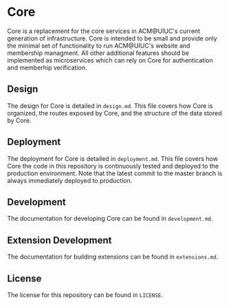 # Core
Core is a replacement for the core services in ACM@UIUC's current generation of infrastructure. Core is intended to be small and provide only the minimal set of functionality to run ACM@UIUC's website and membership managment. All other additional features should be implemented as microservices which can rely on Core for authentication and memberhip verification.

## Design
The design for Core is detailed in `design.md`. This file covers how Core is organized, the routes exposed by Core, and the structure of the data stored by Core.

## Deployment
The deployment for Core is detailed in `deployment.md`. This file covers how Core the code in this repository is continuously tested and deployed to the production environment. Note that the latest commit to the master branch is always immediately deployed to production.

## Development
The documentation for developing Core can be found in `development.md`.

## Extension Development
The documentation for building extensions can be found in `extensions.md`.

## License
The license for this repository can be found in `LICENSE`.
